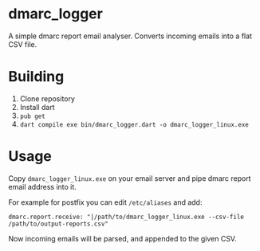 # dmarc_logger

A simple dmarc report email analyser. Converts incoming emails into a flat CSV file.

# Building

1. Clone repository
2. Install dart
3. `pub get`
4. `dart compile exe bin/dmarc_logger.dart -o dmarc_logger_linux.exe`

# Usage

Copy `dmarc_logger_linux.exe` on your email server and pipe dmarc report email address into it.

For example for postfix you can edit `/etc/aliases` and add:

```
dmarc.report.receive: "|/path/to/dmarc_logger_linux.exe --csv-file /path/to/output-reports.csv"
```

Now incoming emails will be parsed, and appended to the given CSV.
